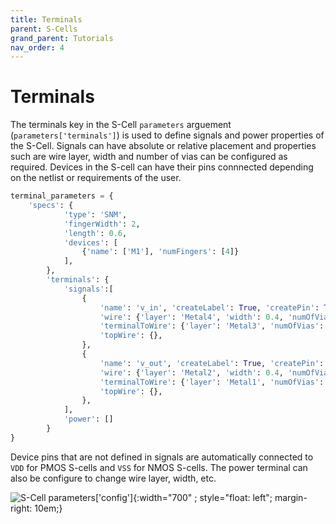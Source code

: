 ```yaml
---
title: Terminals
parent: S-Cells
grand_parent: Tutorials
nav_order: 4
---
```



# Terminals

The terminals key in the S-Cell `parameters` arguement (`parameters['terminals']`) is used to define signals and power properties of the S-Cell. Signals can have absolute or relative placement and properties such are wire layer, width and number of vias can be configured as required. Devices in the S-cell can have their pins connnected depending on the netlist or requirements of the user.

```python
terminal_parameters = {
    'specs': {
            'type': 'SNM',
            'fingerWidth': 2,
            'length': 0.6,
            'devices': [
                {'name': ['M1'], 'numFingers': [4]}
            ],
        },
        'terminals': {
            'signals':[
                {
                    'name': 'v_in', 'createLabel': True, 'createPin': True, 'pins': [['M1', 'gate']],
                    'wire': {'layer': 'Metal4', 'width': 0.4, 'numOfVias': 1, 'placement': {'refTrack': False, 'track': ['GT', 0.0]}},
                    'terminalToWire': {'layer': 'Metal3', 'numOfVias': 2},
                    'topWire': {},
                },
                {
                    'name': 'v_out', 'createLabel': True, 'createPin': True, 'pins': [['M1', 'drain']],
                    'wire': {'layer': 'Metal2', 'width': 0.4, 'numOfVias': 1, 'placement': {'refTrack': False, 'track': ['SDCD', 0.0]}},
                    'terminalToWire': {'layer': 'Metal1', 'numOfVias': 1},
                    'topWire': {},
                },
            ],
            'power': []
        }
}
```

Device pins that are not defined in signals are automatically connected to `VDD` for PMOS S-cells and `VSS` for NMOS S-cells. The power terminal can also be configure to change wire layer, width, etc.

![S-Cell parameters['config']]({{site.baseurl}}/assets/images/scell_terminals_lay.png){:width="700" ; style="float: left"; margin-right: 10em;}